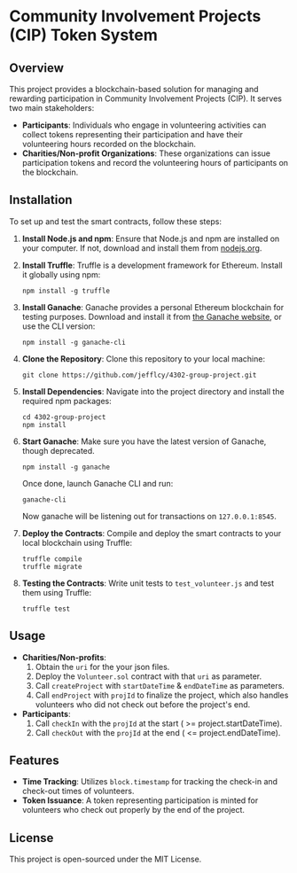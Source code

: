 # Community Involvement Projects (CIP) Token System

## Overview

This project provides a blockchain-based solution for managing and rewarding participation in Community Involvement Projects (CIP). It serves two main stakeholders:

- **Participants**: Individuals who engage in volunteering activities can collect tokens representing their participation and have their volunteering hours recorded on the blockchain.
- **Charities/Non-profit Organizations**: These organizations can issue participation tokens and record the volunteering hours of participants on the blockchain.

## Installation

To set up and test the smart contracts, follow these steps:

1. **Install Node.js and npm**:
   Ensure that Node.js and npm are installed on your computer. If not, download and install them from [nodejs.org](https://nodejs.org/).

2. **Install Truffle**:
   Truffle is a development framework for Ethereum. Install it globally using npm:

   ```
   npm install -g truffle
   ```

3. **Install Ganache**:
   Ganache provides a personal Ethereum blockchain for testing purposes. Download and install it from [the Ganache website](https://trufflesuite.com/ganache/), or use the CLI version:

   ```
   npm install -g ganache-cli
   ```

4. **Clone the Repository**:
   Clone this repository to your local machine:

   ```
   git clone https://github.com/jefflcy/4302-group-project.git
   ```

5. **Install Dependencies**:
   Navigate into the project directory and install the required npm packages:

   ```
   cd 4302-group-project
   npm install
   ```

6. **Start Ganache**:
   Make sure you have the latest version of Ganache, though deprecated.

   ```
   npm install -g ganache
   ```

   Once done, launch Ganache CLI and run:

   ```
   ganache-cli
   ```

   Now ganache will be listening out for transactions on `127.0.0.1:8545`.

7. **Deploy the Contracts**:
   Compile and deploy the smart contracts to your local blockchain using Truffle:

   ```
   truffle compile
   truffle migrate
   ```

8. **Testing the Contracts**:
   Write unit tests to `test_volunteer.js` and test them using Truffle:
   ```
   truffle test
   ```

## Usage

- **Charities/Non-profits**:
  1. Obtain the `uri` for the your json files.
  2. Deploy the `Volunteer.sol` contract with that `uri` as parameter.
  3. Call `createProject` with `startDateTime` & `endDateTime` as parameters.
  4. Call `endProject` with `projId` to finalize the project, which also handles volunteers who did not check out before the project's end.
- **Participants**:
  1. Call `checkIn` with the `projId` at the start ( >= project.startDateTime).
  2. Call `checkOut` with the `projId` at the end ( <= project.endDateTime).

## Features

- **Time Tracking**: Utilizes `block.timestamp` for tracking the check-in and check-out times of volunteers.
- **Token Issuance**: A token representing participation is minted for volunteers who check out properly by the end of the project.

## License

This project is open-sourced under the MIT License.
